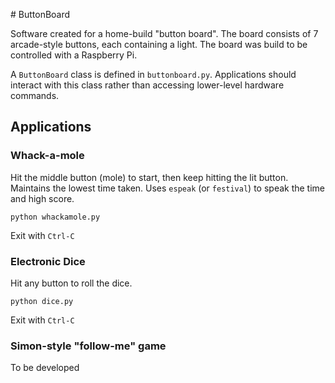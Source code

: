 # ButtonBoard

Software created for a home-build "button board".  The board consists of 7 arcade-style buttons, each containing a light.
The board was build to be controlled with a Raspberry Pi.

A `ButtonBoard` class is defined in `buttonboard.py`.
Applications should interact with this class rather than accessing lower-level hardware commands.

## Applications

### Whack-a-mole

Hit the middle button (mole) to start, then keep hitting the lit button.
Maintains the lowest time taken.
Uses `espeak` (or `festival`) to speak the time and high score.

```
python whackamole.py
```
Exit with `Ctrl-C`

### Electronic Dice

Hit any button to roll the dice.
```
python dice.py
```
Exit with `Ctrl-C`

### Simon-style "follow-me" game

To be developed
